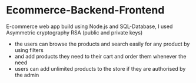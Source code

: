 # Ecommerce-Backend-Frontend
E-commerce web app build using Node.js and SQL-Database, I used Asymmetric cryptography RSA (public and private keys)


* the users can browse the products and search easily for any product by using filters
* and add products they need to their cart and order them whenever the need
*  users can add unlimited products to the store if they are authorised by the admin
